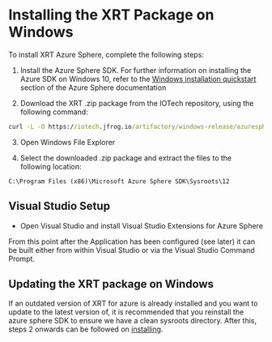 # Installing the XRT Package on Windows

To install XRT Azure Sphere, complete the following steps:

1. Install the Azure Sphere SDK. For further information on
   installing the Azure SDK on Windows 10, refer to the
   [Windows installation quickstart](https://docs.microsoft.com/en-gb/azure-sphere/install/install-sdk?pivots=visual-studio)
   section of the Azure Sphere documentation

2. Download the XRT .zip package from the IOTech repository,
   using the following command:

```bat
curl -L -O https://iotech.jfrog.io/artifactory/windows-release/azuresphere-11/iotech-xrt-dev-azsphere11-1.1-latest.zip
```

3. Open Windows File Explorer

4. Select the downloaded .zip package and extract the files
   to the following location:

`C:\Program Files (x86)\Microsoft Azure Sphere SDK\Sysroots\12`

## Visual Studio Setup

* Open Visual Studio and install Visual Studio Extensions for
  Azure Sphere

From this point after the Application has been configured
(see later) it can be built either from within Visual Studio
or via the Visual Studio Command Prompt.


## Updating the XRT package on Windows

If an outdated version of XRT for azure is already installed and you
want to update to the latest version of, it is recommended that you
reinstall the azure sphere SDK to ensure we have a clean sysroots
directory. After this, steps 2 onwards can be followed on [installing](#installing-the-xrt-package-on-windows).

